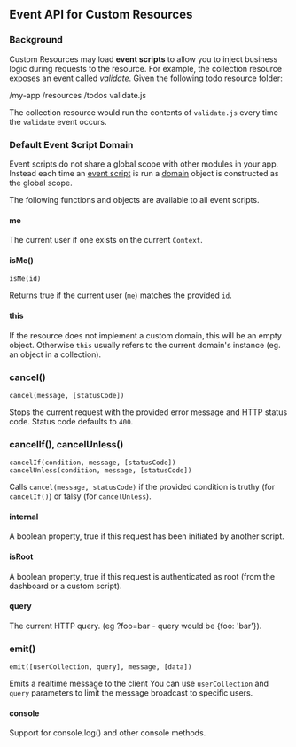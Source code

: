 <!--{
  title: 'Event API for Custom Resources',
  tags: ['event', 'custom', 'resource']
}-->

## Event API for Custom Resources

### Background

Custom Resources may load **event scripts** to allow you to inject business logic during requests to the resource. For example, the collection resource exposes an event called *validate*. Given the following todo resource folder:

/my-app
  /resources
    /todos
      validate.js
      
The collection resource would run the contents of `validate.js` every time the `validate` event occurs.

### Default Event Script Domain

Event scripts do not share a global scope with other modules in your app. Instead each time an [event script](/developing-modules/internal-api/script) is run a [domain](/terms/domain) object is constructed as the global scope.

The following functions and objects are available to all event scripts.

#### me <!-- api -->

The current user if one exists on the current `Context`.

#### isMe() <!-- api --> 

    isMe(id)

Returns true if the current user (`me`) matches the provided `id`.

#### this <!-- api -->

If the resource does not implement a custom domain, this will be an empty object. Otherwise `this` usually refers to the current domain's instance (eg. an object in a collection).

### cancel() <!-- api -->

    cancel(message, [statusCode])

Stops the current request with the provided error message and HTTP status code. Status code defaults to `400`.

### cancelIf(), cancelUnless() <!-- api -->

    cancelIf(condition, message, [statusCode])
    cancelUnless(condition, message, [statusCode])

Calls `cancel(message, statusCode)` if the provided condition is truthy (for `cancelIf()`) or falsy (for `cancelUnless`).

#### internal <!-- api -->

A boolean property, true if this request has been initiated by another script.

#### isRoot <!-- api -->

A boolean property, true if this request is authenticated as root (from the dashboard or a custom script).

#### query <!-- api -->

The current HTTP query. (eg ?foo=bar - query would be {foo: 'bar'}).

### emit() <!-- api -->

    emit([userCollection, query], message, [data])

Emits a realtime message to the client
You can use `userCollection` and `query` parameters to limit the message broadcast to specific users.

#### console <!-- api --> 

Support for console.log() and other console methods.

